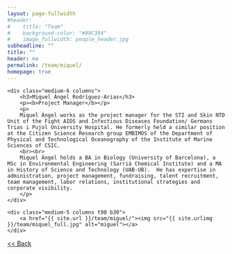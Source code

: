 ```yaml
---
layout: page-fullwidth
#header:
#    title: "Team"
#    background-color: "#99C394"
#    image_fullwidth: people_header.jpg
subheadline: ""
title: ""
header: no
permalink: /team/miquel/
homepage: true
---
```

<div class="row t30">

	<div class="medium-6 columns">
		<h3>Miquel Àngel Rodríguez-Arias</h3>
		<p><b>Project Manager</b></p>
		<p>
		Miquel Àngel works as the project manager for the STI and Skin NTD Unit of the Fight AIDS and Infectious Diseases Foundation/ Germans Trias i Pujol University Hospital. He formerly held a similar position at the Citizen Science Research group EMBIMOS of the Department of Physical and Technological Oceanography of the Institute of Marine Sciences of CSIC.
		<br><br>
		Miquel Àngel holds a BA in Biology (University of Barcelona), a MSc in Environmental Engineering (Sarrià Chemical Institute) and a MA in History of Science and Technology (UAB-UB).  He has expertise in administration, project management, fundraising, talent recruitment, team management, labor relations, institutional strategies and corporate visibility.
		</p>
	</div>

	<div class="medium-5 columns t90 b30">
		<a href="{{ site.url }}/team/miguel/"><img src="{{ site.urlimg }}/team/miquel_full.jpg" alt="miguel"></a>
	</div>

</div>


<a class="button left r15 tiny radius" href="{{ site.url }}/team/"> << Back</a>
